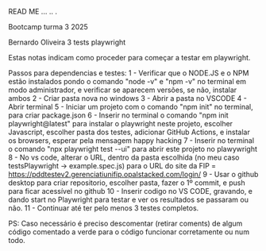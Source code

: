 READ ME
...
..
. 

Bootcamp turma 3 2025

Bernardo Oliveira 3 tests playwright

Estas notas indicam como proceder para começar a testar em playwright.

Passos para dependencias e testes:
1 - Verificar que o NODE.JS e o NPM estão instalados pondo o comando "node -v" e "npm -v" no terminal em modo administrador, e verificar se aparecem versões, se não, instalar ambos
2 - Criar pasta nova no windows
3 - Abrir a pasta no VSCODE
4 - Abrir terminal
5 - Iniciar um projeto com o comando "npm init" no terminal, para criar package.json
6 - Inserir no terminal o comando "npm init playwright@latest" para instalar o playwright neste projeto, escolher Javascript, escolher pasta dos testes, adicionar GitHub Actions, e instalar os browsers, esperar pela mensagem happy hacking
7 - Inserir no terminal o comando "npx playwright test --ui" para abrir este projeto no plawywright
8 - No vs code, alterar o URL, dentro da pasta escolhida (no meu caso testsPlaywright -> example.spec.js) para o URL do site da FIP = https://pddtestev2.gerenciatiunifip.opalstacked.com/login/
9 - Usar o github desktop para criar repositorio, escolher pasta, fazer o 1º commit, e push para ficar acessível no github
10 - Inserir codigo no VS CODE, gravando, e dando start no Playwright para testar e ver os resultados se passaram ou não.
11 - Continuar até ter pelo menos 3 testes completos.

PS: Caso necessário é preciso descomentar (retirar coments) de algum código comentado a verde para o código funcionar corretamente ou num todo.
